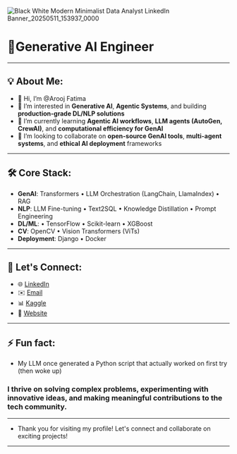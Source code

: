 ![Black   White Modern Minimalist Data Analyst LinkedIn Banner_20250511_153937_0000](https://github.com/user-attachments/assets/d170707a-a3ae-4000-b279-b0b40d7b7e00)

# 🌟Generative AI Engineer 
---

## 💡 About Me:
- 👋 Hi, I’m @Arooj Fatima 
- 👀 I’m interested in **Generative AI**, **Agentic Systems**, and building **production-grade DL/NLP solutions**  
- 🌱 I’m currently learning **Agentic AI workflows**, **LLM agents (AutoGen, CrewAI)**, and **computational efficiency for GenAI**  
- 💞️ I’m looking to collaborate on **open-source GenAI tools**, **multi-agent systems**, and **ethical AI deployment** frameworks  
---

## 🛠 Core Stack:
- **GenAI**: Transformers • LLM Orchestration (LangChain, LlamaIndex) • RAG  
- **NLP**: LLM Fine-tuning • Text2SQL • Knowledge Distillation • Prompt Engineering  
- **DL/ML**: • TensorFlow • Scikit-learn • XGBoost  
- **CV**: OpenCV • Vision Transformers (ViTs)  
- **Deployment**: Django • Docker
---

## 🤝 Let's Connect:
- 🌐 [LinkedIn](https://www.linkedin.com/in/arooj-fatima-04026b255?utm_source=share&utm_campaign=share_via&utm_content=profile&utm_medium=android_app)
- ✉️ [Email](ai.engineer360@gmail.com)
- 📊 [Kaggle](https://www.kaggle.com/ai360engineer)
- 🚀 [Website](https://aroojportfolio.web.app/)
---

## ⚡ Fun fact: 
- My LLM once generated a Python script that actually worked on first try (then woke up)  
### I thrive on solving complex problems, experimenting with innovative ideas, and making meaningful contributions to the tech community.
---

- Thank you for visiting my profile! Let's connect and collaborate on exciting projects!
---
